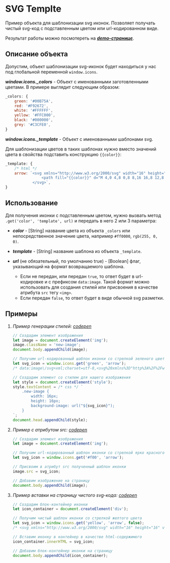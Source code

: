 # SVG Templte
Пример объекта для шаблонизации svg иконок. Позволяет получать чистый svg-код с подставленным цветом или url-кодированном виде.

Результат работы можно посмотереть на [***demo-странице***](https://neyasbltb88.github.io/svg-template/index.html).

## Описание объекта
Допустим, объект шаблонизации svg-иконок будет находиться у нас под глобальной переменной `window.icons`.

***window.icons._colors*** - Объект с именованными заготовленными цветами. В примере выглядит следующим образом:
```` js
_colors: {
    green: '#00B75A',
    red: '#F92672',
    white: '#FFFFFF',
    yellow: '#FFC000',
    black: '#000000',
    grey: '#C3CFE0',
}
````

***window.icons._template*** - Объект с именованными шаблонами svg.

Для шаблонизации цветов в таких шаблонах нужно вместо значений цвета в свойства подставить конструкцию `{{color}}`:

```` js
_template: {
    /* html */
    arrow: `<svg xmlns="http://www.w3.org/2000/svg" width="16" height="16" version="1.1" viewBox="0 0 16 16">
                <path fill="{{color}}" d="M 4,0 4,8 0,8 8,16 16,8 12,8 12,0 4,0 z"/>
            </svg>`,
}
````

## Использование
Для получения иконки с подставленным цветом, нужно вызвать метод `.get('color', 'template', url)` и передать в него 2 или 3 параметра:

- ***color*** - [String] название цвета из объекта `_colors` или непосредственное значение цвета, например `#ff0000`, `rgb(255, 0, 0)`.

- ***template*** - [String] название шаблона из объекта `_template`. 

- ***url*** (не обязательный, по умолчанию true) - [Boolean] флаг, указывающий на формат возвращаемого шаблона.  
  - Если не передан, или передан `true`, то ответ будет в url-кодировке и с префиксом `data:image`. Такой формат можно использовать для создания стилей или присвоения в качестве атрибута `src` тегу `<img>`.
  - Если передан `false`, то ответ будет в виде обычной svg разметки.
  
## Примеры
1. *Пример генерации стилей: [codepen](https://codepen.io/neyasbltb_88/pen/JjPKxeV)*
    ```` js
    // Создадим элемент изображения
    let image = document.createElement('img');
    image.className = 'new-image';
    document.body.appendChild(image);

    // Получим url-кодированный шаблон иконки со стрелкой зеленого цвета
    let svg_icon = window.icons.get('green', 'arrow');
    /* data:image\/svg+xml;charset=utf-8,<svg%20xmlns%3D"http%3A%2F%2Fwww.w3.org%2F2000%2Fsvg"%20width%3D"16"%20height%3D"16"%20version%3D"1.1"%20viewBox%3D"0%200%2016%2016">%20<path%20fill%3D"%2300B75A"%20d%3D"M%204%2C0%204%2C8%200%2C8%208%2C16%2016%2C8%2012%2C8%2012%2C0%204%2C0%20z"%2F>%20<%2Fsvg> */

    // Создадим элемент со стилем для нашего изображения
    let style = document.createElement('style');
    style.textContent = /* css */ `
        .new-image {
            width: 16px;
            height: 16px;
            background-image: url("${svg_icon}");
        }
    `;
    document.head.appendChild(style);
    ````

2. *Пример с атрибутом src: [codepen](https://codepen.io/neyasbltb_88/pen/ZEzOwVR)*
    ```` js
    // Создадим элемент изображения
    let image = document.createElement('img');

    // Получим url-кодированный шаблон иконки со стрелкой ярко красного цвета
    let svg_icon = window.icons.get('#f00', 'arrow');

    // Присвоим в атрибут src полученный шаблон иконки
    image.src = svg_icon;

    // Добавим изображение на страницу
    document.body.appendChild(image);
    ````

3. *Пример вставки на страницу чистого svg-кода: [codepen](https://codepen.io/neyasbltb_88/pen/vYBKbbO)*
    ```` js
    // Создадим блок-контейнер иконки
    let icon_container = document.createElement('div');

    // Получим чистый шаблон иконки со стрелкой желтого цвета
    let svg_icon = window.icons.get('yellow', 'arrow', false);
    /* <svg xmlns="http://www.w3.org/2000/svg" width="16" height="16" version="1.1" viewBox="0 0 16 16"> <path fill="#FFC000" d="M 4,0 4,8 0,8 8,16 16,8 12,8 12,0 4,0 z"/> </svg> */

    // Вставим иконку в контейнер в качестве html-содержимого
    icon_container.innerHTML = svg_icon;

    // Добавим блок-контейнер иконки на страницу
    document.body.appendChild(icon_container);
    ````